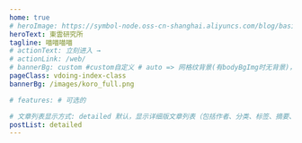 ```yaml
---
home: true
# heroImage: https://symbol-node.oss-cn-shanghai.aliyuncs.com/blog/basic/background.jpg
heroText: 東雲研究所
tagline: 喵喵喵喵
# actionText: 立刻进入 →
# actionLink: /web/
# bannerBg: custom #custom自定义 # auto => 网格纹背景(有bodyBgImg时无背景)，默认 | none => 无 | '大图地址' | background: 自定义背景样式       提示：如发现文本颜色不适应你的背景时可以到palette.styl修改$bannerTextColor变量 -->
pageClass: vdoing-index-class
bannerBg: /images/koro_full.png

# features: # 可选的

# 文章列表显示方式: detailed 默认，显示详细版文章列表（包括作者、分类、标签、摘要、分页等）| simple => 显示简约版文章列表（仅标题和日期）| none 不显示文章列表
postList: detailed
---
```


<ClientOnly>
  <IndexBigImg />
</ClientOnly>
